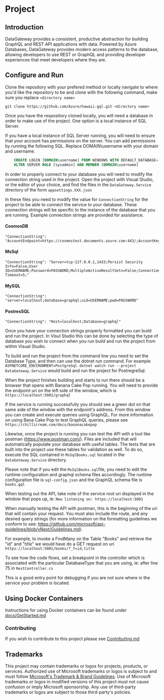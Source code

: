 # Project

## Introduction
DataGateway provides a consistent, productive abstraction for building GraphQL and REST API applications with data. Powered by Azure Databases, DataGateway provides modern access patterns to the database, allowing developers to use REST or GraphQL and providing developer experiences that meet developers where they are. 

## Configure and Run

Clone the repository with your prefered method or locally navigate to where you'd like the repository to be and clone with the following command, make sure you replace `<directory name>` 

```
git clone https://github.com/Azure/hawaii-gql.git <directory name>
```

Once you have the respository cloned locally, you will need a database in order to make use of the project. One option is a local instance of SQL Server.

If you have a local instance of SQL Server running, you will need to ensure that your account has permissions on the server. You can add permissions by running the following SQL. Replace DOMAIN\username with your domain and username.

```sql
    CREATE LOGIN [DOMAIN\username] FROM WINDOWS WITH DEFAULT_DATABASE=[master]
    ALTER SERVER ROLE [sysadmin] ADD MEMBER [DOMAIN\username]
```

In order to properly connect to your database you will need to modify the connection string used in the project. Open the project with Visual Studio, or the editor of your choice, and find the files in the `DataGateway.Service` directory of the form `appsettings.XXX.json`

In these files you need to modify the value for `ConnectionString` for the project to be able to connect the service to your database. These connection strings will be specific to the instance of the database that you are running. Example connection strings are provided for assistance.

#### CosmosDB
```
"ConnectionString": "AccountEndpoint=https://cosmostest.documents.azure.com:443/;AccountKey=REPLACEME"
```

#### MsSql
```
"ConnectionString": "Server=tcp:127.0.0.1,1433;Persist Security Info=False;User ID=USERNAME;Password=PASSWORD;MultipleActiveResultSets=False;Connection Timeout=5;"
```

#### MySQL
```
"ConnectionString": "server=localhost;database=graphql;uid=USERNAME;pwd=PASSWORD"
```

#### PostresSQL
```
"ConnectionString": "Host=localhost;Database=graphql"
```

Once you have your connection strings properly formatted you can build and run the project. In Visul Studio this can be done by selecting the type of database you wish to connect when you run build and run the project from within Visual Studio.

To build and run the project from the command line you need to set the Database Type, and then can use the dotnet run command. For example `ASPNETCORE_ENVIRONMENT=PostgreSql dotnet watch run --project DataGateway.Service` would build and run the project for PostregreSql.

When the project finishes building and starts to run there should be a browser that opens with Banana Cake Pop running. You will need to provide the endpoint uri on the left side of the window, which is `https://localhost:5001/graphql` 

If the service is running successfully you should see a green dot on that same side of the window with the endpoint's address. From this window you can create and execute queries using GraphQL. For more information on using Bana Cake Pop to test GraphQL queries, please see `https://chillicream.com/docs/bananacakepop`

Likewise, once the project is running you can test the API with a tool like postman (https://www.postman.com/). Files are included that will automatically populate your database with useful tables. The tests that are built into the project use these tables for validation as well. To do so, execute the SQL contained in `MsSqlBooks.sql` located in the `DataGateway.Service` directory.

Please note that if you edit the `MsSqlBooks.sql`file, you need to edit the runtime configuration and graphql schema files accordingly. The runtime configuration file is `sql-config.json` and the GraphQL schema file is `books.gql`


When testing out the API, take note of the service root uri displayed in the window that pops up, ie: `Now listening on: https://localhost:5001`

When manually testing the API with postman, this is the beginning of the uri that will contain your request. You must also include the route, and any desired query strings (for more information on the formatting guidelines we conform to see: https://github.com/microsoft/api-guidelines/blob/vNext/Guidelines.md).

For example, to invoke a FindMany on the Table "Books" and retrieve the "id" and "title" we would have do a GET request on uri `https://localhost:5001/books/?_f=id,title`

To see how the code flows, set a breakpoint in the controller which is associated with the particular DatabaseType that you are using, ie: after line 75 in `RestController.cs`

This is a good entry point for debugging if you are not sure where in the service your problem is located.

## Using Docker Containers
Instructions for using Docker containers can be found under [docs/GetStarted.md](https://github.com/Azure/hawaii-gql/blob/main/docs/GetStarted.md)

### Contributing

If you wish to contribute to this project please see [Contributing.md](https://github.com/Azure/hawaii-gql/blob/main/CONTRIBUTING.md)


## Trademarks

This project may contain trademarks or logos for projects, products, or services. Authorized use of Microsoft
trademarks or logos is subject to and must follow
[Microsoft's Trademark & Brand Guidelines](https://www.microsoft.com/en-us/legal/intellectualproperty/trademarks/usage/general).
Use of Microsoft trademarks or logos in modified versions of this project must not cause confusion or imply Microsoft sponsorship.
Any use of third-party trademarks or logos are subject to those third-party's policies.
